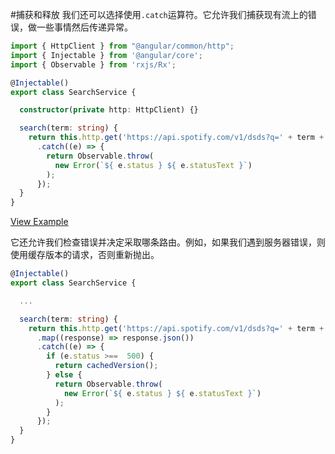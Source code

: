#捕获和释放
我们还可以选择使用`.catch`运算符。它允许我们捕获现有流上的错误，做一些事情然后传递异常。
```typescript
import { HttpClient } from "@angular/common/http";
import { Injectable } from '@angular/core';
import { Observable } from 'rxjs/Rx';

@Injectable()
export class SearchService {

  constructor(private http: HttpClient) {}

  search(term: string) {
    return this.http.get('https://api.spotify.com/v1/dsds?q=' + term + '&type=artist')
      .catch((e) => {
        return Observable.throw(
          new Error(`${ e.status } ${ e.statusText }`)
        );
      });
  }
}
```
[View Example](http://plnkr.co/edit/3lCaeI?p=preview)

它还允许我们检查错误并决定采取哪条路由。例如，如果我们遇到服务器错误，则使用缓存版本的请求，否则重新抛出。

```typescript
@Injectable()
export class SearchService {

  ...

  search(term: string) {
    return this.http.get('https://api.spotify.com/v1/dsds?q=' + term + '&type=artist')
      .map((response) => response.json())
      .catch((e) => {
        if (e.status >==  500) {
          return cachedVersion();
        } else {
          return Observable.throw(
            new Error(`${ e.status } ${ e.statusText }`)
          );
        }
      });
  }
}
```